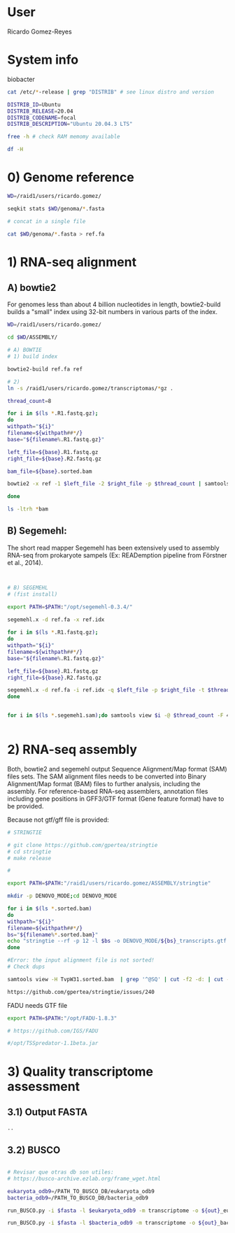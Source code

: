 # User
Ricardo Gomez-Reyes
# System info
biobacter
```bash
cat /etc/*-release | grep "DISTRIB" # see linux distro and version

DISTRIB_ID=Ubuntu
DISTRIB_RELEASE=20.04
DISTRIB_CODENAME=focal
DISTRIB_DESCRIPTION="Ubuntu 20.04.3 LTS"

free -h # check RAM memomy available

df -H 
```
# 0) Genome reference
```bash
WD=/raid1/users/ricardo.gomez/

seqkit stats $WD/genoma/*.fasta

# concat in a single file

cat $WD/genoma/*.fasta > ref.fa
```

# 1) RNA-seq alignment
## A) bowtie2
For genomes less than about 4 billion nucleotides in length, bowtie2-build builds a "small" index using 32-bit numbers in various parts of the index.
```bash
WD=/raid1/users/ricardo.gomez/

cd $WD/ASSEMBLY/

# A) BOWTIE
# 1) build index

bowtie2-build ref.fa ref

# 2) 
ln -s /raid1/users/ricardo.gomez/transcriptomas/*gz .

thread_count=8

for i in $(ls *.R1.fastq.gz);
do
withpath="${i}"
filename=${withpath##*/}
base="${filename%.R1.fastq.gz}"

left_file=${base}.R1.fastq.gz
right_file=${base}.R2.fastq.gz

bam_file=${base}.sorted.bam

bowtie2 -x ref -1 $left_file -2 $right_file -p $thread_count | samtools view -@ $thread_count -F 4 -S -b | samtools sort -@ $thread_count -n -o $bam_file

done

ls -ltrh *bam

```
## B) Segemehl:
The short read mapper Segemehl has been extensively used to assembly RNA-seq from prokaryote sampels (Ex: READemption pipeline from Förstner et al., 2014).

```bash


# B) SEGEMEHL
# (fist install)

export PATH=$PATH:"/opt/segemehl-0.3.4/"
 
segemehl.x -d ref.fa -x ref.idx

for i in $(ls *.R1.fastq.gz);
do
withpath="${i}"
filename=${withpath##*/}
base="${filename%.R1.fastq.gz}"

left_file=${base}.R1.fastq.gz
right_file=${base}.R2.fastq.gz

segemehl.x -d ref.fa -i ref.idx -q $left_file -p $right_file -t $thread_count -S > ${base}.segemeh1.sam
done


for i in $(ls *.segemeh1.sam);do samtools view $i -@ $thread_count -F 4 -S -b | samtools sort -@ $thread_count -n -o ${i%.sam}.sorted.bam; done



```
# 2) RNA-seq assembly
Both, bowtie2 and segemehl output  Sequence Alignment/Map format (SAM) files sets. The SAM alignment files needs to be converted into Binary Alignment/Map format (BAM) files to further analysis, including the assembly. For reference-based RNA-seq assemblers, annotation files including gene positions in GFF3/GTF format (Gene feature format) have to be provided. 
 
Because not gtf/gff file is provided:
```bash
# STRINGTIE

# git clone https://github.com/gpertea/stringtie
# cd stringtie
# make release

#

export PATH=$PATH:"/raid1/users/ricardo.gomez/ASSEMBLY/stringtie"

mkdir -p DENOVO_MODE;cd DENOVO_MODE

for i in $(ls *.sorted.bam)
do
withpath="${i}"
filename=${withpath##*/}
bs="${filename%*.sorted.bam}"
echo "stringtie --rf -p 12 -l $bs -o DENOVO_MODE/${bs}_transcripts.gtf $i"
done

#Error: the input alignment file is not sorted!
# Check dups

samtools view -H TvpW31.sorted.bam  | grep '^@SQ' | cut -f2 -d: | cut -f1 | sort | uniq -d

https://github.com/gpertea/stringtie/issues/240
```

FADU needs GTF file
```bash
export PATH=$PATH:"/opt/FADU-1.8.3"

# https://github.com/IGS/FADU

#/opt/TSSpredator-1.1beta.jar
```

# 3) Quality transcriptome assessment 
## 3.1) Output FASTA
```bash
..
```
## 3.2) BUSCO
```bash

# Revisar que otras db son utiles: 
# https://busco-archive.ezlab.org/frame_wget.html

eukaryota_odb9=/PATH_TO_BUSCO_DB/eukaryota_odb9
bacteria_odb9=/PATH_TO_BUSCO_DB/bacteria_odb9

run_BUSCO.py -i $fasta -l $eukaryota_odb9 -m transcriptome -o ${out}_eukaryota_odb9 -c 24

run_BUSCO.py -i $fasta -l $bacteria_odb9 -m transcriptome -o ${out}_bacteria_odb9 -c 24
```
